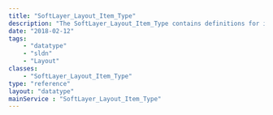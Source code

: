```yaml
---
title: "SoftLayer_Layout_Item_Type"
description: "The SoftLayer_Layout_Item_Type contains definitions for item types "
date: "2018-02-12"
tags:
    - "datatype"
    - "sldn"
    - "Layout"
classes:
    - "SoftLayer_Layout_Item_Type"
type: "reference"
layout: "datatype"
mainService : "SoftLayer_Layout_Item_Type"
---
```

